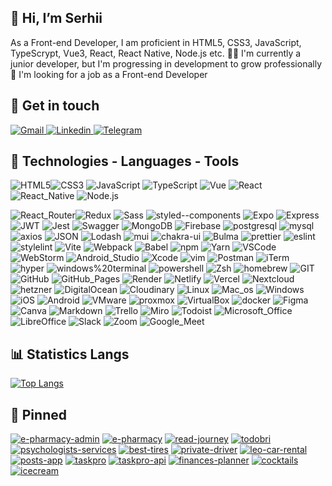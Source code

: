 ## 👋 Hi, I’m Serhii
As a Front-end Developer, I am proficient in HTML5, CSS3, JavaScript, TypeScrypt, Vue3, React, React Native, Node.js etc.
👨‍💻 I'm currently a junior developer, but I'm progressing in development to grow professionally
👀 I'm looking for a job as a Front-end Developer

## 📣 Get in touch
<a href="mailto:sv.moskalyov@gmail.com" rel="noopener noreferrer" target="_blank"> <img src="https://img.shields.io/badge/Gmail-D14836?style=for-the-badge&logo=gmail&logoColor=white" alt="Gmail" /> </a>
<a href="https://www.linkedin.com/in/serhii-moskalov/" rel="noopener noreferrer" target="_blank"> <img src="https://img.shields.io/badge/LinkedIn-0077B5?style=for-the-badge&logo=linkedin&logoColor=white" alt="Linkedin" /> </a>
<a href="https://t.me/itormua" rel="noopener noreferrer" target="_blank"> <img src="https://img.shields.io/badge/Telegram-2CA5E0?style=for-the-badge&logo=telegram&logoColor=white" alt="Telegram" /> </a>

## 🧰 Technologies - Languages - Tools
<img src="https://img.shields.io/badge/HTML5-E34F26?style=for-the-badge&logo=html5&logoColor=white" alt="HTML5"><img src="https://img.shields.io/badge/CSS3-1572B6?style=for-the-badge&logo=css3&logoColor=white" alt="CSS3">
<img src="https://img.shields.io/badge/JavaScript-323330?style=for-the-badge&logo=javascript&logoColor=F7DF1E" alt="JavaScript">
<img src="https://img.shields.io/badge/TypeScript-007ACC?style=for-the-badge&logo=typescript&logoColor=white" alt="TypeScript">
<img src="https://img.shields.io/badge/Vue%20js-35495E?style=for-the-badge&logo=vuedotjs&logoColor=4FC08D" alt="Vue">
<img src="https://img.shields.io/badge/React-20232A?style=for-the-badge&logo=react&logoColor=61DAFB" alt="React">
<img src="https://img.shields.io/badge/React_Native-20232A?style=for-the-badge&logo=react&logoColor=61DAFB" alt="React_Native">
<img src="https://img.shields.io/badge/Node.js-339933?style=for-the-badge&logo=nodedotjs&logoColor=white" alt="Node.js">

<img src="https://img.shields.io/badge/React_Router-CA4245?style=for-the-badge&logo=react-router&logoColor=white" alt="React_Router"><img src="https://img.shields.io/badge/Redux-593D88?style=for-the-badge&logo=redux&logoColor=white" alt="Redux">
<img src="https://img.shields.io/badge/Sass-CC6699?style=for-the-badge&logo=sass&logoColor=white" alt="Sass">
<img src="https://img.shields.io/badge/styled--components-DB7093?style=for-the-badge&logo=styled-components&logoColor=white" alt="styled--components">
<img src="https://img.shields.io/badge/Expo-1B1F23?style=for-the-badge&logo=expo&logoColor=white" alt="Expo">
<img src="https://img.shields.io/badge/Express.js-000000?style=for-the-badge&logo=express&logoColor=white" alt="Express">
<img src="https://img.shields.io/badge/JWT-000000?style=for-the-badge&logo=JSON%20web%20tokens&logoColor=white" alt="JWT">
<img src="https://img.shields.io/badge/Jest-C21325?style=for-the-badge&logo=jest&logoColor=white" alt="Jest">
<img src="https://img.shields.io/badge/Swagger-85EA2D?style=for-the-badge&logo=Swagger&logoColor=white" alt="Swagger">
<img src="https://img.shields.io/badge/MongoDB-4EA94B?style=for-the-badge&logo=mongodb&logoColor=white" alt="MongoDB">
<img src="https://img.shields.io/badge/firebase-ffca28?style=for-the-badge&logo=firebase&logoColor=black" alt="Firebase">
<img src="https://img.shields.io/badge/PostgreSQL-316192?style=for-the-badge&logo=postgresql&logoColor=white" alt="postgresql">
<img src="https://img.shields.io/badge/MySQL-005C84?style=for-the-badge&logo=mysql&logoColor=white" alt="mysql">
<img src="https://img.shields.io/badge/axios-671ddf?&style=for-the-badge&logo=axios&logoColor=white" alt="axios">
<img src="https://img.shields.io/badge/json-5E5C5C?style=for-the-badge&logo=json&logoColor=white" alt="JSON">
<img src="https://img.shields.io/badge/Lodash-3492FF?style=for-the-badge&logo=lodash&logoColor=white" alt="Lodash">
<img src="https://img.shields.io/badge/Material%20UI-007FFF?style=for-the-badge&logo=mui&logoColor=white" alt="mui">
<img src="https://img.shields.io/badge/Chakra--UI-319795?style=for-the-badge&logo=chakra-ui&logoColor=white" alt="chakra-ui">
<img src="https://img.shields.io/badge/Bulma-00D1B2?style=for-the-badge&logo=Bulma&logoColor=white" alt="Bulma">
<img src="https://img.shields.io/badge/prettier-1A2C34?style=for-the-badge&logo=prettier&logoColor=F7BA3E" alt="prettier">
<img src="https://img.shields.io/badge/eslint-3A33D1?style=for-the-badge&logo=eslint&logoColor=white" alt="eslint">
<img src="https://img.shields.io/badge/stylelint-000?style=for-the-badge&logo=stylelint&logoColor=white" alt="stylelint">
<img src="https://img.shields.io/badge/Vite-B73BFE?style=for-the-badge&logo=vite&logoColor=FFD62E" alt="Vite">
<img src="https://img.shields.io/badge/Webpack-8DD6F9?style=for-the-badge&logo=Webpack&logoColor=white" alt="Webpack">
<img src="https://img.shields.io/badge/Babel-F9DC3E?style=for-the-badge&logo=babel&logoColor=white" alt="Babel">
<img src="https://img.shields.io/badge/npm-CB3837?style=for-the-badge&logo=npm&logoColor=white" alt="npm">
<img src="https://img.shields.io/badge/Yarn-2C8EBB?style=for-the-badge&logo=yarn&logoColor=white" alt="Yarn">
<img src="https://img.shields.io/badge/VSCode-0078D4?style=for-the-badge&logo=visual%20studio%20code&logoColor=white" alt="VSCode">
<img src="https://img.shields.io/badge/WebStorm-000000?style=for-the-badge&logo=WebStorm&logoColor=white" alt="WebStorm">
<img src="https://img.shields.io/badge/Android_Studio-3DDC84?style=for-the-badge&logo=android-studio&logoColor=white" alt="Android_Studio">
<img src="https://img.shields.io/badge/Xcode-007ACC?style=for-the-badge&logo=Xcode&logoColor=white" alt="Xcode">
<img src="https://img.shields.io/badge/VIM-%2311AB00.svg?&style=for-the-badge&logo=vim&logoColor=white" alt="vim">
<img src="https://img.shields.io/badge/Postman-FF6C37?style=for-the-badge&logo=Postman&logoColor=white" alt="Postman">
<img src="https://img.shields.io/badge/iTerm2-000000?style=for-the-badge&logo=iterm2&logoColor=white" alt="iTerm">
<img src="https://img.shields.io/badge/Hyper-000000?style=for-the-badge&logo=hyper&logoColor=white" alt="hyper">
<img src="https://img.shields.io/badge/windows%20terminal-4D4D4D?style=for-the-badge&logo=windows%20terminal&logoColor=white" alt="windows%20terminal">
<img src="https://img.shields.io/badge/powershell-5391FE?style=for-the-badge&logo=powershell&logoColor=white" alt="powershell">
<img src="https://img.shields.io/badge/Zsh-F15A24?style=for-the-badge&logo=Zsh&logoColor=white" alt="Zsh">
<img src="https://img.shields.io/badge/homebrew-FBB040?style=for-the-badge&logo=homebrew&logoColor=white" alt="homebrew">
<img src="https://img.shields.io/badge/GIT-E44C30?style=for-the-badge&logo=git&logoColor=white" alt="GIT">
<img src="https://img.shields.io/badge/GitHub-100000?style=for-the-badge&logo=github&logoColor=white" alt="GitHub">
<img src="https://img.shields.io/badge/GitHub%20Pages-222222?style=for-the-badge&logo=GitHub%20Pages&logoColor=white" alt="GitHub_Pages">
<img src="https://img.shields.io/badge/Render-46E3B7?style=for-the-badge&logo=render&logoColor=white" alt="Render">
<img src="https://img.shields.io/badge/Netlify-00C7B7?style=for-the-badge&logo=netlify&logoColor=white" alt="Netlify">
<img src="https://img.shields.io/badge/Vercel-000000?style=for-the-badge&logo=vercel&logoColor=white" alt="Vercel">
<img src="https://img.shields.io/badge/Nextcloud-0082C9?style=for-the-badge&logo=Nextcloud&logoColor=white" alt="Nextcloud">
<img src="https://img.shields.io/badge/Hetzner-D50C2D?style=for-the-badge&logo=hetzner&logoColor=white" alt="hetzner">
<img src="https://img.shields.io/badge/Digital_Ocean-0080FF?style=for-the-badge&logo=DigitalOcean&logoColor=white" alt="DigitalOcean">
<img src="https://img.shields.io/badge/Cloudinary-3448C5?style=for-the-badge&logo=Cloudinary&logoColor=white" alt="Cloudinary">
<img src="https://img.shields.io/badge/Linux-FCC624?style=for-the-badge&logo=linux&logoColor=black" alt="Linux">
<img src="https://img.shields.io/badge/mac%20os-000000?style=for-the-badge&logo=apple&logoColor=white" alt="Mac_os">
<img src="https://img.shields.io/badge/Windows-0078D6?style=for-the-badge&logo=windows&logoColor=white" alt="Windows">
<img src="https://img.shields.io/badge/iOS-000000?style=for-the-badge&logo=ios&logoColor=white" alt="iOS">
<img src="https://img.shields.io/badge/Android-3DDC84?style=for-the-badge&logo=android&logoColor=white" alt="Android">
<img src="https://img.shields.io/badge/VMware-231f20?style=for-the-badge&logo=VMware&logoColor=white" alt="VMware">
<img src="https://img.shields.io/badge/Proxmox-E57000?style=for-the-badge&logo=proxmox&logoColor=white" alt="proxmox">
<img src="https://img.shields.io/badge/VirtualBox-21416b?style=for-the-badge&logo=VirtualBox&logoColor=white" alt="VirtualBox">
<img src="https://img.shields.io/badge/Docker%20Compose-2496ED?style=for-the-badge&logo=docker&logoColor=white" alt="docker">
<img src="https://img.shields.io/badge/Figma-F24E1E?style=for-the-badge&logo=figma&logoColor=white" alt="Figma">
<img src="https://img.shields.io/badge/Canva-%2300C4CC.svg?&style=for-the-badge&logo=Canva&logoColor=white" alt="Canva">
<img src="https://img.shields.io/badge/Markdown-000000?style=for-the-badge&logo=markdown&logoColor=white" alt="Markdown">
<img src="https://img.shields.io/badge/Trello-0052CC?style=for-the-badge&logo=trello&logoColor=white" alt="Trello">
<img src="https://img.shields.io/badge/Miro-F7C922?style=for-the-badge&logo=Miro&logoColor=050036" alt="Miro">
<img src="https://img.shields.io/badge/Todoist-E44332?style=for-the-badge&logo=todoist&logoColor=white" alt="Todoist">
<img src="https://img.shields.io/badge/Microsoft_Office-D83B01?style=for-the-badge&logo=microsoft-office&logoColor=white" alt="Microsoft_Office">
<img src="https://img.shields.io/badge/LibreOffice-18A303?style=for-the-badge&logo=LibreOffice&logoColor=white" alt="LibreOffice">
<img src="https://img.shields.io/badge/Slack-4A154B?style=for-the-badge&logo=slack&logoColor=white" alt="Slack">
<img src="https://img.shields.io/badge/Zoom-2D8CFF?style=for-the-badge&logo=zoom&logoColor=white" alt="Zoom">
<img src="https://img.shields.io/badge/Google%20Meet-00897B?style=for-the-badge&logo=google-meet&logoColor=white" alt="Google_Meet">


## 📊 Statistics Langs
[![Top Langs](https://github-readme-stats-sigma-five.vercel.app/api/top-langs/?username=svmoskalyov&card_width=450&hide_title=true&text_color=41b883&langs_count=7&layout=compact&bg_color=00000000)](https://github.com/svmoskalyov)


## 📌 Pinned
[![e-pharmacy-admin](https://github-readme-stats-sigma-five.vercel.app/api/pin/?username=svmoskalyov&repo=e-pharmacy-admin&icon_color=ffc600&text_color=41b883&bg_color=00000000)](https://github.com/svmoskalyov/e-pharmacy-admin)
[![e-pharmacy](https://github-readme-stats-sigma-five.vercel.app/api/pin/?username=svmoskalyov&repo=e-pharmacy&icon_color=ffc600&text_color=41b883&bg_color=00000000)](https://github.com/svmoskalyov/e-pharmacy)
[![read-journey](https://github-readme-stats-sigma-five.vercel.app/api/pin/?username=svmoskalyov&repo=read-journey&icon_color=ffc600&text_color=41b883&bg_color=00000000)](https://github.com/svmoskalyov/read-journey)
[![todobri](https://github-readme-stats-sigma-five.vercel.app/api/pin/?username=svmoskalyov&repo=todobri&icon_color=ffc600&text_color=41b883&bg_color=00000000)](https://github.com/svmoskalyov/todobri)
[![psychologists-services](https://github-readme-stats-sigma-five.vercel.app/api/pin/?username=svmoskalyov&repo=psychologists-services&icon_color=ffc600&text_color=41b883&bg_color=00000000)](https://github.com/svmoskalyov/psychologists-services)
[![best-tires](https://github-readme-stats-sigma-five.vercel.app/api/pin/?username=svmoskalyov&repo=best-tires&icon_color=ffc600&text_color=41b883&bg_color=00000000)](https://github.com/svmoskalyov/best-tires)
[![private-driver](https://github-readme-stats-sigma-five.vercel.app/api/pin/?username=svmoskalyov&repo=private-driver&icon_color=ffc600&text_color=41b883&bg_color=00000000)](https://github.com/svmoskalyov/private-driver)
[![leo-car-rental](https://github-readme-stats-sigma-five.vercel.app/api/pin/?username=svmoskalyov&repo=leo-car-rental&icon_color=ffc600&text_color=41b883&bg_color=00000000)](https://github.com/svmoskalyov/leo-car-rental)
[![posts-app](https://github-readme-stats-sigma-five.vercel.app/api/pin/?username=svmoskalyov&repo=posts-app&icon_color=ffc600&text_color=41b883&bg_color=00000000)](https://github.com/svmoskalyov/posts-app)
[![taskpro](https://github-readme-stats-sigma-five.vercel.app/api/pin/?username=svmoskalyov&repo=taskpro&icon_color=ffc600&text_color=41b883&bg_color=00000000)](https://github.com/svmoskalyov/taskpro)
[![taskpro-api](https://github-readme-stats-sigma-five.vercel.app/api/pin/?username=svmoskalyov&repo=taskpro-api&icon_color=ffc600&text_color=41b883&bg_color=00000000)](https://github.com/svmoskalyov/taskpro-api)
[![finances-planner](https://github-readme-stats-sigma-five.vercel.app/api/pin/?username=svmoskalyov&repo=finances-planner&icon_color=ffc600&text_color=41b883&bg_color=00000000)](https://github.com/svmoskalyov/finances-planner)
[![cocktails](https://github-readme-stats-sigma-five.vercel.app/api/pin/?username=svmoskalyov&repo=cocktails&icon_color=ffc600&text_color=41b883&bg_color=00000000)](https://github.com/svmoskalyov/cocktails)
[![icecream](https://github-readme-stats-sigma-five.vercel.app/api/pin/?username=svmoskalyov&repo=icecream&icon_color=ffc600&text_color=41b883&bg_color=00000000)](https://github.com/svmoskalyov/icecream)


<!---
svmoskalyov/svmoskalyov is a ✨ special ✨ repository because its `README.md` (this file) appears on your GitHub profile.
You can click the Preview link to take a look at your changes.
--->
